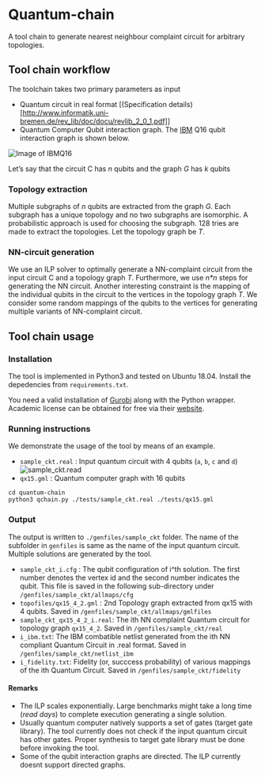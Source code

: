 # Quantum-chain

A tool chain to generate nearest neighbour complaint
circuit for arbitrary topologies.

## Tool chain workflow
The toolchain takes two primary parameters as input 
+ Quantum circuit in real format [(Specification details)[http://www.informatik.uni-bremen.de/rev_lib/doc/docu/revlib_2_0_1.pdf]]
+ Quantum Computer Qubit interaction graph. The [IBM](https://quantum-computing.ibm.com/) Q16 qubit interaction graph is shown below.  

![Image of IBMQ16](https://github.com/debjyoti0891/quantum-chain/blob/develop/docs/qx16.png)

Let’s say that the circuit C has _n_ qubits and the graph _G_ has _k_ qubits
### Topology extraction

Multiple subgraphs of _n_ qubits are extracted from the graph _G_. Each subgraph has a unique topology and no two subgraphs are isomorphic. A probabilistic approach is used for choosing the subgraph. 128 tries are made to extract the topologies.  Let the topology graph be _T_.

### NN-circuit generation
We use an ILP solver to optimally generate a NN-complaint circuit from the input circuit C and a topology graph _T_. Furthermore, we use _n*n_ steps for generating the NN circuit. Another interesting constraint is the mapping of the individual qubits in the circuit to the vertices in the
topology graph _T_. We consider some random mappings of the qubits to the vertices for generating multiple variants of NN-complaint circuit. 

## Tool chain usage 

### Installation
The tool is implemented in Python3 and tested on Ubuntu 18.04.  Install the depedencies from `requirements.txt`. 

You need a valid installation of [Gurobi](https://www.gurobi.com/resource/starting-with-gurobi/) along with the Python wrapper. Academic license can be obtained for free via their [website](https://www.gurobi.com/academia/academic-program-and-licenses/).

### Running instructions
We demonstrate the usage of the tool by means of an example.
+ `sample_ckt.real` : Input quantum circuit  with 4 qubits (`a`, `b`, `c` and `d`)
![sample_ckt.read](./docs/sample_ckt.png)
+ `qx15.gml` : Quantum computer graph with 16 qubits
   
``` 
cd quantum-chain
python3 qchain.py ./tests/sample_ckt.real ./tests/qx15.gml 
```

### Output
The output is written to `./genfiles/sample_ckt` folder. The name of the subfolder in `genfiles` is same as the name of the input quantum circuit. Multiple solutions are generated by the tool.
+ `sample_ckt_i.cfg` : The qubit configuration of i^th solution. The first number denotes the vertex id and the second number indicates the qubit. This file is saved in the following sub-directory under `/genfiles/sample_ckt/allmaps/cfg`
+ `topofiles/qx15_4_2.gml` : 2nd Topology graph extracted from qx15 with 4 qubits. Saved in `/genfiles/sample_ckt/allmaps/gmlfiles`
+ `sample_ckt_qx15_4_2_i.real`: The ith NN complaint Quantum circuit for topology graph `qx15_4_2`. Saved in `/genfiles/sample_ckt/real`
+ `i_ibm.txt`: The IBM combatible netlist generated from the ith NN compliant Quantum Circuit in .real format. Saved in `/genfiles/sample_ckt/netlist_ibm`
+ `i_fidelity.txt`: Fidelity (or, succcess probability) of various mappings of the ith Quantum Circuit. Saved in `/genfiles/sample_ckt/fidelity` 


#### Remarks
+ The ILP scales exponentially. Large benchmarks might take a long time (_read days_) to complete execution generating a single solution.
+ Usually quantum computer natively supports a set of gates (target gate library). The tool currently does not check if the input quantum circuit has other gates. Proper synthesis to target gate library must be done before invoking the tool.
+ Some of the qubit interaction graphs are directed. The ILP currently doesnt support directed graphs. 



